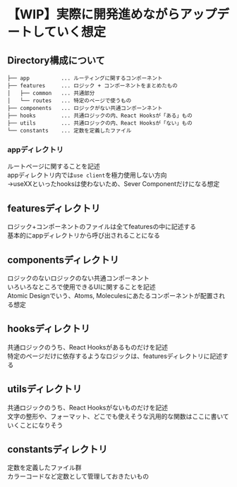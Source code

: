 # 【WIP】実際に開発進めながらアップデートしていく想定

## Directory構成について
```
├── app          ... ルーティングに関するコンポーネント
├── features     ... ロジック + コンポーネントをまとめたもの
│   ├── common   ... 共通部分
│   └── routes   ... 特定のページで使うもの
├── components   ... ロジックがない共通コンポーンネント
├── hooks        ... 共通ロジックの内、React Hooksが「ある」もの
├── utils        ... 共通ロジックの内、React Hooksが「ない」もの
└── constants    ... 定数を定義したファイル
```

### appディレクトリ
ルートページに関することを記述<br>
appディレクトリ内では`use client`を極力使用しない方向<br>
 →useXXといったhooksは使わないため、Sever Componentだけになる想定

## featuresディレクトリ
ロジック+コンポーネントのファイルは全てfeaturesの中に記述する<br>
基本的にappディレクトリから呼び出されることになる

## componentsディレクトリ
ロジックのないロジックのない共通コンポーネント<br>
いろいろなところで使用できるUIに関することを記述<br>
Atomic Designでいう、Atoms, Moleculesにあたるコンポーネントが配置される想定

## hooksディレクトリ
共通ロジックのうち、React Hooksがあるものだけを記述<br>
特定のページだけに依存するようなロジックは、featuresディレクトリに記述する

## utilsディレクトリ
共通ロジックのうち、React Hooksがないものだけを記述<br>
文字の整形や、フォーマット、どこでも使えそうな汎用的な関数はここに書いていくことになりそう

## constantsディレクトリ
定数を定義したファイル群<br>
カラーコードなど定数として管理しておきたいもの
